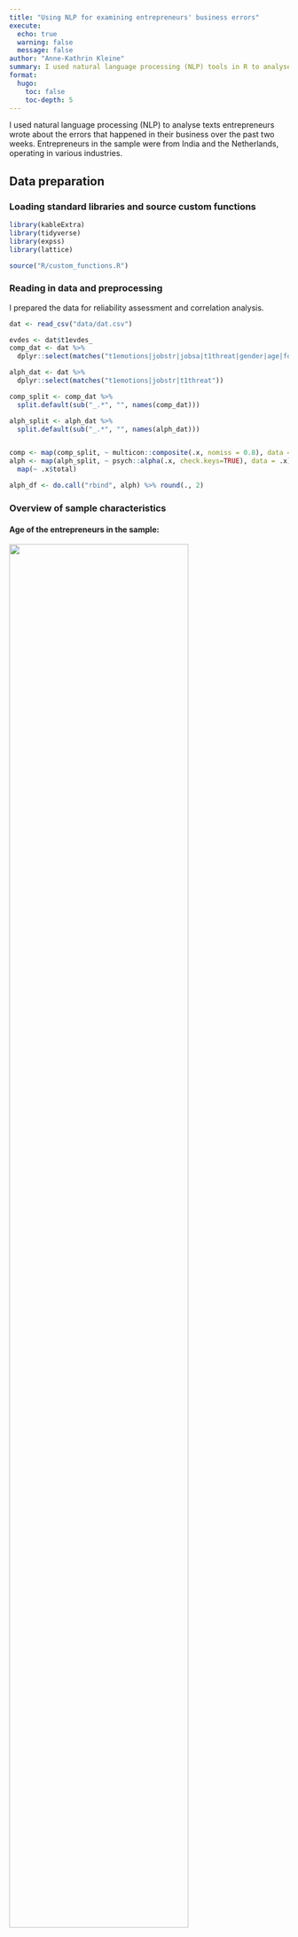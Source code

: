 ```yaml
---
title: "Using NLP for examining entrepreneurs' business errors"
execute:
  echo: true
  warning: false
  message: false
author: "Anne-Kathrin Kleine"
summary: I used natural language processing (NLP) tools in R to analyse texts entrepreneurs wrote about the errors that happened in their business over the past two weeks. Most entrepreneurs in the sample were from India and the Netherlands, operating in various industries.  
format: 
  hugo:
    toc: false
    toc-depth: 5
---
```




<script src="index_files/libs/htmlwidgets-1.5.4/htmlwidgets.js"></script>
<link href="index_files/libs/datatables-css-0.0.0/datatables-crosstalk.css" rel="stylesheet" />
<script src="index_files/libs/datatables-binding-0.23/datatables.js"></script>
<script src="index_files/libs/jquery-3.6.0/jquery-3.6.0.min.js"></script>
<link href="index_files/libs/dt-core-1.11.3/css/jquery.dataTables.min.css" rel="stylesheet" />
<link href="index_files/libs/dt-core-1.11.3/css/jquery.dataTables.extra.css" rel="stylesheet" />
<script src="index_files/libs/dt-core-1.11.3/js/jquery.dataTables.min.js"></script>
<script src="index_files/libs/jszip-1.11.3/jszip.min.js"></script>
<link href="index_files/libs/dt-ext-buttons-1.11.3/css/buttons.dataTables.min.css" rel="stylesheet" />
<script src="index_files/libs/dt-ext-buttons-1.11.3/js/dataTables.buttons.min.js"></script>
<script src="index_files/libs/dt-ext-buttons-1.11.3/js/buttons.html5.min.js"></script>
<script src="index_files/libs/dt-ext-buttons-1.11.3/js/buttons.colVis.min.js"></script>
<script src="index_files/libs/dt-ext-buttons-1.11.3/js/buttons.print.min.js"></script>
<link href="index_files/libs/crosstalk-1.2.0/css/crosstalk.min.css" rel="stylesheet" />
<script src="index_files/libs/crosstalk-1.2.0/js/crosstalk.min.js"></script>


I used natural language processing (NLP) to analyse texts entrepreneurs wrote about the errors that happened in their business over the past two weeks. Entrepreneurs in the sample were from India and the Netherlands, operating in various industries.

## Data preparation

### Loading standard libraries and source custom functions

``` r
library(kableExtra)
library(tidyverse)
library(expss)
library(lattice)

source("R/custom_functions.R")
```

### Reading in data and preprocessing

I prepared the data for reliability assessment and correlation analysis.

``` r
dat <- read_csv("data/dat.csv")

evdes <- dat$t1evdes_
comp_dat <- dat %>%
  dplyr::select(matches("t1emotions|jobstr|jobsa|t1threat|gender|age|found|t1occ$|lang|edu|max_sev"))

alph_dat <- dat %>%
  dplyr::select(matches("t1emotions|jobstr|t1threat"))

comp_split <- comp_dat %>%
  split.default(sub("_.*", "", names(comp_dat))) 

alph_split <- alph_dat %>%
  split.default(sub("_.*", "", names(alph_dat))) 


comp <- map(comp_split, ~ multicon::composite(.x, nomiss = 0.8), data = .x) %>% as.data.frame(.)
alph <- map(alph_split, ~ psych::alpha(.x, check.keys=TRUE), data = .x) %>%
  map(~ .x$total)

alph_df <- do.call("rbind", alph) %>% round(., 2)
```

### Overview of sample characteristics

#### Age of the entrepreneurs in the sample:

<img src="index_files/figure-gfm/unnamed-chunk-4-1.png" style="width:80.0%" />

#### Educational level:

<img src="index_files/figure-gfm/unnamed-chunk-5-1.png" style="width:80.0%" />

#### Gender:

<img src="index_files/figure-gfm/unnamed-chunk-6-1.png" style="width:55.0%" />

#### Language:

<img src="index_files/figure-gfm/unnamed-chunk-7-1.png" style="width:55.0%" />

#### Current occupation:

<img src="index_files/figure-gfm/unnamed-chunk-8-1.png" style="width:75.0%" />

#### Whether they were involved in founding the business:

<img src="index_files/figure-gfm/unnamed-chunk-9-1.png" style="width:55.0%" />

### Reliabilities for multi-item variables:

``` r
alph_df %>%
DT::datatable(
    extensions = 'Buttons', 
    options = list(dom = 'Bfrtip', 
                   buttons = c('excel', "csv"),
                   pageLength = 20))
```

<div id="htmlwidget-08bce9348eae4bfe9973" style="width:100%;height:auto;" class="datatables html-widget"></div>
<script type="application/json" data-for="htmlwidget-08bce9348eae4bfe9973">{"x":{"filter":"none","vertical":false,"extensions":["Buttons"],"data":[["t1emotions","t1jobstr","t1threat","t2jobstr","t3jobstr"],[0.87,0.82,0.83,0.86,0.85],[0.87,0.83,0.83,0.88,0.83],[0.89,0.82,0.78,0.9,0.9],[0.3,0.44,0.62,0.55,0.5],[6.48,4.74,4.95,7.45,5],[0.02,0.02,0.03,0.02,0.02],[2.32,1.79,2.84,1.87,2.02],[0.75,0.66,1.22,0.72,0.65],[0.31,0.45,0.59,0.57,0.55]],"container":"<table class=\"display\">\n  <thead>\n    <tr>\n      <th> <\/th>\n      <th>raw_alpha<\/th>\n      <th>std.alpha<\/th>\n      <th>G6(smc)<\/th>\n      <th>average_r<\/th>\n      <th>S/N<\/th>\n      <th>ase<\/th>\n      <th>mean<\/th>\n      <th>sd<\/th>\n      <th>median_r<\/th>\n    <\/tr>\n  <\/thead>\n<\/table>","options":{"dom":"Bfrtip","buttons":["excel","csv"],"pageLength":20,"columnDefs":[{"className":"dt-right","targets":[1,2,3,4,5,6,7,8,9]},{"orderable":false,"targets":0}],"order":[],"autoWidth":false,"orderClasses":false,"lengthMenu":[10,20,25,50,100]}},"evals":[],"jsHooks":[]}</script>

### Correlation table:

``` r
cor <- round(cor(comp, use="pairwise.complete.obs"), 2)

corstar_select <- data.frame(corstars(comp, removeTriangle = "none", result="none"))

corstar_select %>%
  DT::datatable(
    extensions = 'Buttons', 
    options = list(dom = 'Bfrtip', 
                   buttons = c('excel', "csv"),
                   pageLength = 10,
                   lengthMenu = c(25, 50, 75, 94)))
```

<div id="htmlwidget-c27191f738c4dac1c7fa" style="width:100%;height:auto;" class="datatables html-widget"></div>
<script type="application/json" data-for="htmlwidget-c27191f738c4dac1c7fa">{"x":{"filter":"none","vertical":false,"extensions":["Buttons"],"data":[["t1age","t1edu","t1emotions","t1found","t1gender","t1jobsa","t1jobstr","t1lang","t1occ","t1threat","t2jobsa","t2jobstr","t3jobsa","t3jobstr"],[" 1.00 "," 0.22**  ","-0.07    ","-0.11    ","-0.07    "," 0.06    ","-0.04    "," 0.04    ","-0.25**  ","-0.02    "," 0.19    ","-0.30    "," 0.04    ","-0.02    "],[" 0.22**  "," 1.00 ","-0.06    ","-0.17    ","-0.14    "," 0.10    ","-0.16    "," 0.12    ","-0.19*   ","-0.04    "," 0.14    ","-0.27    ","-0.41    "," 0.12    "],["-0.07    ","-0.06    "," 1.00 "," 0.14    ","-0.14    ","-0.35*** "," 0.62*** "," 0.04    "," 0.03    "," 0.36*** ","-0.54*   "," 0.72*** ","-0.14    "," 0.27    "],["-0.11    ","-0.17    "," 0.14    "," 1.00 "," 0.12    ","-0.06    "," 0.06    "," 0.01    "," 0.03    "," 0.01    ","  NaNNA","  NaNNA","-0.01    ","-0.28    "],["-0.07    ","-0.14    ","-0.14    "," 0.12    "," 1.00 "," 0.15    ","-0.05    ","-0.03    "," 0.24**  ","-0.09    "," 0.32    ","-0.34    "," 0.21    ","-0.27    "],[" 0.06    "," 0.10    ","-0.35*** ","-0.06    "," 0.15    "," 1.00 ","-0.56*** ","-0.05    "," 0.08    ","-0.10    "," 0.90*** ","-0.76*** "," 0.78*   "," 0.21    "],["-0.04    ","-0.16    "," 0.62*** "," 0.06    ","-0.05    ","-0.56*** "," 1.00 ","-0.02    ","-0.01    "," 0.23**  ","-0.68*** "," 0.72*** ","-0.22    "," 0.41    "],[" 0.04    "," 0.12    "," 0.04    "," 0.01    ","-0.03    ","-0.05    ","-0.02    "," 1.00 "," 0.01    "," 0.08    ","-0.17    "," 0.40    ","-0.09    "," 0.52    "],["-0.25**  ","-0.19*   "," 0.03    "," 0.03    "," 0.24**  "," 0.08    ","-0.01    "," 0.01    "," 1.00 "," 0.05    "," 0.26    "," 0.10    "," 0.36    "," 0.74*   "],["-0.02    ","-0.04    "," 0.36*** "," 0.01    ","-0.09    ","-0.10    "," 0.23**  "," 0.08    "," 0.05    "," 1.00 ","-0.08    "," 0.10    "," 0.24    "," 0.09    "],[" 0.19    "," 0.14    ","-0.54*   ","  NaNNA"," 0.32    "," 0.90*** ","-0.68*** ","-0.17    "," 0.26    ","-0.08    "," 1.00 ","-0.70*** "," 0.99    "," 0.28    "],["-0.30    ","-0.27    "," 0.72*** ","  NaNNA","-0.34    ","-0.76*** "," 0.72*** "," 0.40    "," 0.10    "," 0.10    ","-0.70*** "," 1.00 ","-0.28    "," 0.76    "],[" 0.04    ","-0.41    ","-0.14    ","-0.01    "," 0.21    "," 0.78*   ","-0.22    ","-0.09    "," 0.36    "," 0.24    "," 0.99    ","-0.28    "," 1.00 "," 0.39    "]],"container":"<table class=\"display\">\n  <thead>\n    <tr>\n      <th> <\/th>\n      <th>t1age<\/th>\n      <th>t1edu<\/th>\n      <th>t1emotions<\/th>\n      <th>t1found<\/th>\n      <th>t1gender<\/th>\n      <th>t1jobsa<\/th>\n      <th>t1jobstr<\/th>\n      <th>t1lang<\/th>\n      <th>t1occ<\/th>\n      <th>t1threat<\/th>\n      <th>t2jobsa<\/th>\n      <th>t2jobstr<\/th>\n      <th>t3jobsa<\/th>\n    <\/tr>\n  <\/thead>\n<\/table>","options":{"dom":"Bfrtip","buttons":["excel","csv"],"pageLength":10,"lengthMenu":[25,50,75,94],"columnDefs":[{"orderable":false,"targets":0}],"order":[],"autoWidth":false,"orderClasses":false}},"evals":[],"jsHooks":[]}</script>

## Text mining

First, I created an annotated data frame from the text data.

``` r
library(udpipe)
ud_model <- udpipe_download_model(language = "english")
ud_model <- udpipe_load_model(ud_model$file_model)
x <- udpipe_annotate(ud_model, x = evdes)
x <- as.data.frame(x)
```

Next, I selected nouns and adjectives from the text data frame and removed duplicate entries.

``` r
library(tm)
stats <- subset(x, upos %in% c("NOUN", "ADJ"))

stats2 <- stats %>% 
     dplyr::group_by(doc_id) %>% 
     dplyr::mutate(sentences = paste0(token, collapse = " ")) 

evdes_nouns <- stats2[!(duplicated(stats2$sentences) | duplicated(stats2$sentences)),] %>% dplyr::select(sentences)

evdes <- evdes_nouns$sentences
evdes_1 <- VectorSource(evdes)
TextDoc <- Corpus(evdes_1)
```

### Cleaning text data

I cleaned the data by removing unnecessary white space and converting special characters into white space. I also transformed all letters to lower case, removed numbers, stop words (e.g., and, or...), and punctuation. Finally, I lemmatized the remaining words (see [here](https://www.rdocumentation.org/packages/textstem/versions/0.1.4/topics/lemmatize_strings) for more information on the lemmatization function.)

``` r
library(textstem)
#Replacing "/", "@" and "|" with space
toSpace <- content_transformer(function(x, pattern ) gsub(pattern, " ", x))
TextDoc <- tm_map(TextDoc, toSpace, "/")
TextDoc <- tm_map(TextDoc, toSpace, "@")
TextDoc <- tm_map(TextDoc, toSpace, "\\|")
TextDoc <- tm_map(TextDoc, toSpace, "\\|")

# Convert the text to lower case
TextDoc <- tm_map(TextDoc, content_transformer(tolower))
# Remove numbers
TextDoc <- tm_map(TextDoc, removeNumbers)
# Remove english common stopwords
TextDoc <- tm_map(TextDoc, removeWords, stopwords("english"))
# Remove punctuations
TextDoc <- tm_map(TextDoc, removePunctuation)
# Eliminate extra white spaces
TextDoc <- tm_map(TextDoc, stripWhitespace)
# Text stemming - which reduces words to their root form
#TextDoc <- tm_map(TextDoc, stemDocument)
TextDoc <- tm_map(TextDoc, lemmatize_strings)
```

### Building the document martix

``` r
# Build a term-document matrix
TextDoc_tdm <- TermDocumentMatrix(TextDoc)
TextDoc_dtm <- DocumentTermMatrix(TextDoc)
TextDoc_tdm <- removeSparseTerms(TextDoc_tdm, .99)
TextDoc_dtm <- removeSparseTerms(TextDoc_dtm, .99)

dtm_m <- as.matrix(TextDoc_tdm)
# Sort by descearing value of frequency
dtm_v <- sort(rowSums(dtm_m),decreasing=TRUE)
dtm_d <- data.frame(word = names(dtm_v),freq=dtm_v)
# Display the top 5 most frequent words
head(dtm_d, 5)
```

                 word freq
    product   product   22
    client     client   21
    business business   16
    time         time   16
    customer customer   12

### A word cloud of the most common nouns and adjectives

``` r
library(wordcloud)
#generate word cloud
set.seed(1234)
wordcloud(words = dtm_d$word, freq = dtm_d$freq, min.freq = 5,
          scale=c(3,.4), 
          max.words=100, random.order=FALSE, rot.per=0.40, 
          colors=brewer.pal(8, "Dark2"))
```

<img src="index_files/figure-gfm/unnamed-chunk-16-1.png" width="768" />

### The most frequently occurring nouns and adjectives

``` r
stats <- subset(x, upos %in% c("NOUN", "ADJ"))
stats <- txt_freq(x = stats$lemma)

dtm_d$word <- factor(dtm_d$word, levels = rev(dtm_d$word))
dtm_head <- head(dtm_d, 22)
barchart(word ~ freq, data = dtm_head, col = "cadetblue", main = "Most occurring nouns and adjectives", xlab = "Freq")
```

<img src="index_files/figure-gfm/unnamed-chunk-17-1.png" width="768" />

### Showing connections between words

I created a cluster dendogram to show connections between words.

``` r
library(tidytext)

dtm_top <- removeSparseTerms(TextDoc_tdm, sparse = .97)
TextDoc_tdm_m <- as.matrix(dtm_top)
distance <- dist(TextDoc_tdm_m, method = "euclidean")
fit <- hclust(distance, method = "complete")
plot(fit)
```

<img src="index_files/figure-gfm/unnamed-chunk-18-1.png" width="768" />

Hmm.. not super informative. What about trying to find topics in the texts?

### Topic modeling

#### I started with 10 topics...

``` r
library(topicmodels)
rowTotals <- apply(TextDoc_dtm , 1, sum)
TextDoc_dtm   <- TextDoc_dtm[rowTotals> 0, ] 
# set a seed so that the output of the model is predictable
ap_lda <- LDA(TextDoc_dtm, k = 10, control = list(seed = 1234))
ap_lda
```

    A LDA_VEM topic model with 10 topics.

``` r
#> A LDA_VEM topic model with 2 topics.

ap_topics <- tidy(ap_lda, matrix = "beta")

ap_top_terms <- ap_topics %>%
  group_by(topic) %>%
  slice_max(beta, n = 4) %>% 
  ungroup() %>%
  arrange(topic, -beta)

ap_top_terms %>%
  mutate(term = reorder_within(term, beta, topic)) %>%
  ggplot(aes(beta, term, fill = factor(topic))) +
  geom_col(show.legend = FALSE) +
  facet_wrap(~ topic, scales = "free") +
  scale_y_reordered()
```

<img src="index_files/figure-gfm/unnamed-chunk-19-1.png" width="768" />

The visualisation displays the per-topic-per-word probabilities (called beta). For each word combination, the model computes the probability of that term being generated from that topic. For example, the most common words in topic 1 include "part", "lack", and "fund". Maybe sth. related to capital and funding? Topic five revolves around issues with customers and service. The usefulness of the topic modeling always depends on the text data. And finding the right number of topics to extract is an iterative approach.

#### Here's a solution for 6 topics:

``` r
# set a seed so that the output of the model is predictable
ap_lda <- LDA(TextDoc_dtm, k = 6, control = list(seed = 1234))
#> A LDA_VEM topic model with 2 topics.

ap_topics <- tidy(ap_lda, matrix = "beta")

ap_top_terms <- ap_topics %>%
  group_by(topic) %>%
  slice_max(beta, n = 5) %>% 
  ungroup() %>%
  arrange(topic, -beta)

ap_top_terms %>%
  mutate(term = reorder_within(term, beta, topic)) %>%
  ggplot(aes(beta, term, fill = factor(topic))) +
  geom_col(show.legend = FALSE) +
  facet_wrap(~ topic, scales = "free") +
  scale_y_reordered()
```

<img src="index_files/figure-gfm/unnamed-chunk-20-1.png" width="768" />

See [here](https://www.tidytextmining.com/topicmodeling.html) for more information on topic modeling.

We could also consider examining the words with the greatest difference in beta between two topics. This can be estimated based on the log ratio of the two. We can filter for relatively common words to make the example more concrete. Here, we filter for words with a beta greater than 0.001.

``` r
library(tidyr)
beta_wide <- ap_topics %>%
  mutate(topic = paste0("topic", topic)) %>%
  pivot_wider(names_from = topic, values_from = beta) %>% 
  filter(topic1 > .001 | topic2 > .001) %>%
  mutate(log_ratio = log2(topic2 / topic1))

beta_wide
```

    # A tibble: 59 × 8
       term        topic1   topic2   topic3   topic4   topic5   topic6 log_ratio
       <chr>        <dbl>    <dbl>    <dbl>    <dbl>    <dbl>    <dbl>     <dbl>
     1 financial 1.24e- 2 9.01e-60 2.00e- 2 7.09e-23 1.12e-13 4.47e-43  -190.   
     2 month     7.43e- 2 2.18e-29 1.92e-48 1.20e-78 1.14e-58 2.59e-45   -91.5  
     3 revenue   2.27e- 2 4.89e-69 1.78e-75 2.45e-63 1.29e- 2 3.24e-74  -221.   
     4 support   3.72e- 2 6.41e-25 3.27e-68 1.18e-21 3.88e-31 4.42e-25   -75.6  
     5 time      2.58e- 2 3.43e- 2 4.79e-14 1.23e- 1 8.13e-23 2.26e- 3     0.408
     6 unable    2.48e- 2 6.61e-18 3.88e-28 4.38e-52 5.72e-10 1.53e-61   -51.7  
     7 company   4.81e-47 6.45e- 2 2.68e-42 3.58e-39 1.13e-71 2.67e-35   150.   
     8 contact   4.77e-69 2.58e- 2 1.33e-74 1.39e-71 3.81e-30 4.05e-71   222.   
     9 day       5.11e-59 5.02e- 2 1.01e- 2 4.96e-14 6.97e-36 1.15e- 3   189.   
    10 job       9.47e-69 5.16e- 2 3.06e-75 5.72e-71 2.03e-74 6.21e-25   222.   
    # … with 49 more rows

``` r
beta_wide %>%
  group_by(direction = log_ratio > 0) %>%
  slice_max(abs(log_ratio), n = 10) %>% 
  ungroup() %>%
  mutate(term = reorder(term, log_ratio)) %>%
  ggplot(aes(log_ratio, term)) +
  geom_col() +
  labs(x = "Log2 ratio of beta in topic 2 / topic 1", y = NULL)
```

<img src="index_files/figure-gfm/unnamed-chunk-21-1.png" width="768" />
